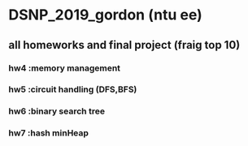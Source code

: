 # DSNP_2019_gordon  (ntu ee)
## all homeworks and final project (fraig top 10)
### hw4 :memory management
### hw5 :circuit handling (DFS,BFS)
### hw6 :binary search tree
### hw7 :hash minHeap
